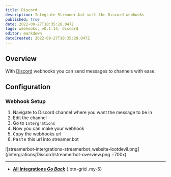 ```yaml
---
title: Discord
description: Integrate Streamer.bot with the Discord webhooks
published: true
date: 2022-09-27T10:35:28.047Z
tags: webhooks, v0.1.14, discord
editor: markdown
dateCreated: 2022-09-27T10:35:28.047Z
---
```


## Overview
With [Discord](https://discord.com) webhooks you can send messages to channels with ease.

## Configuration
### Webhook Setup

1. Navigate to Discord channel where you want the message to be in
2. Edit the channel
3. Go to `Intergrations`
4. Now you can make your webhook
5. <kbd><i class="mdi mdi-content-copy"></i> Copy</kbd> the webhooks url
6. <kbd><i class="mdi mdi-content-paste"></i> Paste</kbd> this url into streamer.bot

![streamerbot-intergrations-streamerbot_website-lootdevil.png](/intergrations/Discord/streamerbot-overview.png =700x)

---

- [<i class="mdi mdi-chevron-left"></i> **All Integrations *Go Back***](/en/Integrations)
{.btn-grid .my-5}